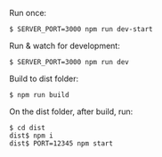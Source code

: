 Run once:

    $ SERVER_PORT=3000 npm run dev-start

Run & watch for development:

    $ SERVER_PORT=3000 npm run dev

Build to dist folder:

    $ npm run build

On the dist folder, after build, run:

    $ cd dist
    dist$ npm i
    dist$ PORT=12345 npm start

